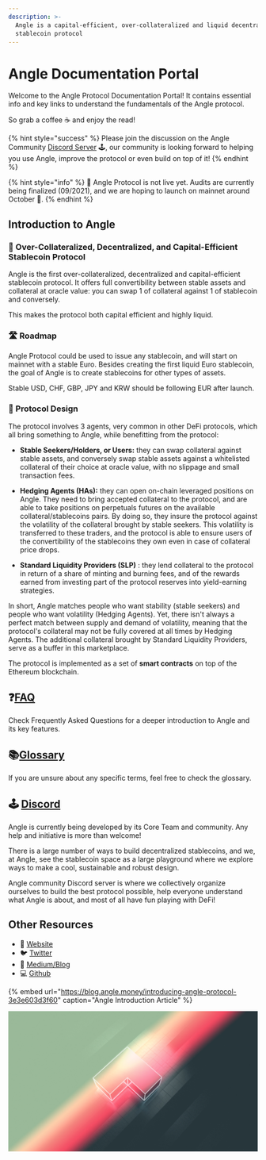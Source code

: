 ```yaml
---
description: >-
  Angle is a capital-efficient, over-collateralized and liquid decentralized
  stablecoin protocol
---
```


# Angle Documentation Portal

Welcome to the Angle Protocol Documentation Portal! It contains essential info and key links to understand the fundamentals of the Angle protocol.

So grab a coffee ☕ and enjoy the read!

{% hint style="success" %}
Please join the discussion on the Angle Community [Discord Server](https://discord.gg/67WSSZqBG6) 🕹️, our community is looking forward to helping you use Angle, improve the protocol or even build on top of it!
{% endhint %}

{% hint style="info" %}
📅 Angle Protocol is not live yet. Audits are currently being finalized (09/2021), and we are hoping to launch on mainnet around October 🍁.
{% endhint %}

## Introduction to Angle

### 🏅 Over-Collateralized, Decentralized, and Capital-Efficient Stablecoin Protocol

Angle is the first over-collateralized, decentralized and capital-efficient stablecoin protocol. It offers full convertibility between stable assets and collateral at oracle value: you can swap 1 of collateral against 1 of stablecoin and conversely.

This makes the protocol both capital efficient and highly liquid.

### 🛣️ Roadmap

Angle Protocol could be used to issue any stablecoin, and will start on mainnet with a stable Euro. Besides creating the first liquid Euro stablecoin, the goal of Angle is to create stablecoins for other types of assets.

Stable USD, CHF, GBP, JPY and KRW should be following EUR after launch.

### 🎨 Protocol Design

The protocol involves 3 agents, very common in other DeFi protocols, which all bring something to Angle, while benefitting from the protocol:

- **Stable Seekers/Holders, or Users:** they can swap collateral against stable assets, and conversely swap stable assets against a whitelisted collateral of their choice at oracle value, with no slippage and small transaction fees.

- **Hedging Agents (HAs):** they can open on-chain leveraged positions on Angle. They need to bring accepted collateral to the protocol, and are able to take positions on perpetuals futures on the available collateral/stablecoins pairs. By doing so, they insure the protocol against the volatility of the collateral brought by stable seekers. This volatility is transferred to these traders, and the protocol is able to ensure users of the convertibility of the stablecoins they own even in case of collateral price drops.

- **Standard Liquidity Providers (SLP)** : they lend collateral to the protocol in return of a share of minting and burning fees, and of the rewards earned from investing part of the protocol reserves into yield-earning strategies.

In short, Angle matches people who want stability (stable seekers) and people who want volatility (Hedging Agents). Yet, there isn't always a perfect match between supply and demand of volatility, meaning that the protocol's collateral may not be fully covered at all times by Hedging Agents. The additional collateral brought by Standard Liquidity Providers, serve as a buffer in this marketplace.

The protocol is implemented as a set of **smart contracts** on top of the Ethereum blockchain.

## ❓[FAQ](faq.md)

Check Frequently Asked Questions for a deeper introduction to Angle and its key features.

## 📚[Glossary](glossary.md)

If you are unsure about any specific terms, feel free to check the glossary.

## 🕹️ [Discord](https://discord.gg/3vaHCJw7Mz)

Angle is currently being developed by its Core Team and community. Any help and initiative is more than welcome!

There is a large number of ways to build decentralized stablecoins, and we, at Angle, see the stablecoin space as a large playground where we explore ways to make a cool, sustainable and robust design.

Angle community Discord server is where we collectively organize ourselves to build the best protocol possible, help everyone understand what Angle is about, and most of all have fun playing with DeFi!

## Other Resources

- 📡 [Website](https://angle.money)
- 🐦 [Twitter](https://twitter.com/AngleProtocol)
- 🌳 [Medium/Blog](https://blog.angle.money)
- 💻 [Github](https://github.com/AngleProtocol)

{% embed url="https://blog.angle.money/introducing-angle-protocol-3e3e603d3f60" caption="Angle Introduction Article" %}

![Join Angle Playground!](.gitbook/assets/angle_multi_back.jpg)
